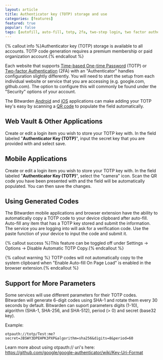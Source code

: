 ```yaml
---
layout: article
title: Authenticator key (TOTP) storage and use
categories: [features]
featured: true
popular: false
tags: [autofill, auto-fill, totp, 2fa, two-step login, two factor authentication, authenticator]
---
```


{% callout info %}Authenticator key (TOTP) storage is available to all accounts. TOTP code generation requires a premium membership or paid organization account.{% endcallout %}

Each website that supports [Time-based One-time Password](https://en.wikipedia.org/wiki/Time-based_One-time_Password_algorithm) (TOTP) or [Two-factor Authentication](https://en.wikipedia.org/wiki/Multi-factor_authentication) (2FA) with an "Authenticator" handles configuration slightly differently. You will need to start the setup from each individual website or service that you are accessing (e.g. google.com, github.com). The option to configure this will commonly be found under the "Security" options of your account.

The Bitwarden [Android](https://play.google.com/store/apps/details?id=com.x8bit.bitwarden) and [iOS](https://apps.apple.com/us/app/bitwarden-password-manager/id1137397744) applications can make adding your TOTP key's easy by scanning a [QR code](https://en.wikipedia.org/wiki/QR_code) to populate the field automatically.

## Web Vault & Other Applications

Create or edit a login item you wish to store your TOTP key with. In the field labeled "**Authenticator Key (TOTP)**", input the secret key that you are provided with and select save.

## Mobile Applications

Create or edit a login item you wish to store your TOTP key with. In the field labeled "**Authenticator Key (TOTP)**", select the "camera" icon. Scan the QR code you have been presented with and the field will be automatically populated. You can then save the changes.

## Using Generated Codes

The Bitwarden mobile applications and browser extension have the ability to automatically copy a TOTP code to your device clipboard after auto-fill. Auto-fill any item that has a TOTP key stored and submit the information. The service you are logging into will ask for a verification code. Use the paste function of your device to input the code and submit it.

{% callout success %}This feature can be toggled off under Settings &rarr; Options &rarr; Disable Automatic TOTP Copy.{% endcallout %}

{% callout warning %} TOTP codes will not automatically copy to the system clipboard when "Enable Auto-fill On Page Load" is enabled in the browser extension.{% endcallout %}

## Support for More Parameters

Some services will use different parameters for their TOTP codes. Bitwarden will generate 6-digit codes using SHA-1 and rotate them every 30 seconds by default. Bitwarden can suport parameters digits (1-10), algorithm (SHA-1, SHA-256, and SHA-512), period (> 0) and secret (base32 key).

Example:

`otpauth://totp/Test:me?secret=JBSWY3DPEHPK3PXP&algorithm=sha256&digits=8&period=60`

Learn more about using otpauth:// uri's here: <https://github.com/google/google-authenticator/wiki/Key-Uri-Format>